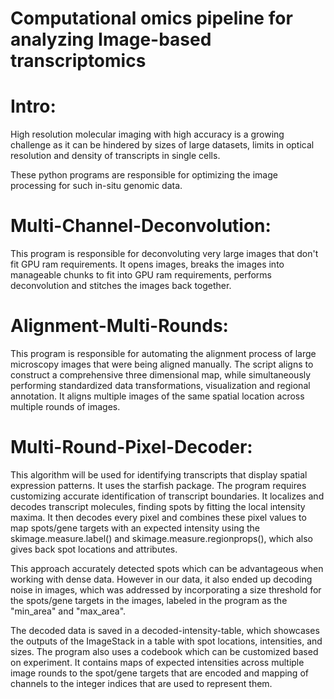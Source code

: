 # Computational omics pipeline for analyzing Image-based transcriptomics

# Intro: 
High resolution molecular imaging with high accuracy is a growing challenge as it can be hindered by sizes of large datasets, limits in optical resolution and density of transcripts in single cells. 

 These python programs are responsible for optimizing the image processing for such in-situ genomic data. 

# Multi-Channel-Deconvolution: 
This program is responsible for deconvoluting very large images that don't fit GPU ram requirements. It opens images, breaks the images into manageable chunks to fit into GPU ram requirements, performs deconvolution and stitches the images back together.

# Alignment-Multi-Rounds: 
This program is responsible for automating the alignment process of large microscopy images that were being aligned manually. The script aligns to construct a comprehensive three dimensional map, while simultaneously performing standardized data transformations, visualization and regional annotation. It aligns multiple images of the same spatial location across multiple rounds of images. 

# Multi-Round-Pixel-Decoder: 
This algorithm will be used for identifying transcripts that display spatial expression patterns. It uses the starfish package. The program requires customizing accurate identification of transcript boundaries. It localizes and decodes transcript molecules, finding spots by fitting the local intensity maxima. It then decodes every pixel and combines these pixel values to map spots/gene targets with an expected intensity using the skimage.measure.label() and skimage.measure.regionprops(), which also gives back spot locations and attributes.

This approach accurately detected spots which can be advantageous when working with dense data. However in our data, it also ended up decoding noise in images, which was addressed by incorporating a size threshold for the spots/gene targets in the images, labeled in the program as the "min_area" and "max_area". 

The decoded data is saved in a decoded-intensity-table, which showcases the outputs of the ImageStack in a table with spot locations, intensities, and sizes. The program also uses a codebook which can be customized based on experiment. It contains maps of expected intensities across multiple image rounds to the spot/gene targets that are encoded and mapping of channels to the integer indices that are used to represent them.

